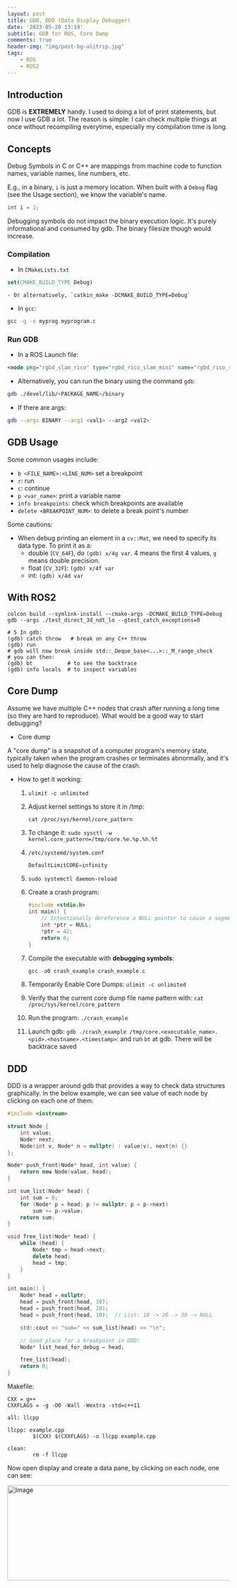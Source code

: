 ```yaml
---
layout: post
title: GDB, DDD (Data Display Debugger)
date: '2023-05-20 13:19'
subtitle: GDB for ROS, Core Dump
comments: true
header-img: "img/post-bg-alitrip.jpg"
tags:
    - ROS
    - ROS2
---
```


## Introduction

GDB is **EXTREMELY** handy. I used to doing a lot of print statements, but now I use GDB a lot. The reason is simple: I can check multiple things at once without recompiling everytime, especially my compilation time is long.

## Concepts

Debug Symbols in C or C++ are mappings from machine code to function names, variable names, line numbers, etc.

E.g., in a binary, `i` is just a memory location. When built with a `Debug` flag (see the Usage section), we know the variable's name.

```cpp
int i = 1;
```

Debugging symbols do not impact the binary execution logic. It's purely informational and consumed by gdb. The binary filesize though would increase.

### Compilation

- In `CMakeLists.txt`

```cmake
set(CMAKE_BUILD_TYPE Debug)
```

    - Or alternatively, `catkin_make -DCMAKE_BUILD_TYPE=Debug`

- In `gcc`:

```bash
gcc -g -o myprog myprogram.c
```

### Run GDB

- In a ROS Launch file:

```xml
<node pkg="rgbd_slam_rico" type="rgbd_rico_slam_mini" name="rgbd_rico_slam_mini" output="screen" launch-prefix="gdb -ex run --args"/>
```

- Alternatively, you can run the binary using the command `gdb`:

```bash
gdb ./devel/lib/<PACKAGE_NAME>/binary
```

- If there are args:

```bash
gdb --args BINARY --arg1 <val1> --arg2 <val2>
```

## GDB Usage

Some common usages include:

- `b <FILE_NAME>:<LINE_NUM>` set a breakpoint
- `r`: run
- `c`: continue
- `p <var_name>`: print a variable name
- `info breakpoints`: check which breakpoints are available
- `delete <BREAKPOINT_NUM>`: to delete a break point's number

Some cautions:

- When debug printing an element in a `cv::Mat`, we need to specify its data type. To print it as a:
  - double (`CV_64F`), do `(gdb) x/4g var`. 4 means the first 4 values, `g` means double precision.
  - float (`CV_32F`): `(gdb) x/4f var`
  - int: `(gdb) x/4d var`

## With ROS2

```
colcon build --symlink-install --cmake-args -DCMAKE_BUILD_TYPE=Debug
gdb --args ./test_direct_3d_ndt_lo --gtest_catch_exceptions=0

# 5 In gdb:
(gdb) catch throw   # break on any C++ throw
(gdb) run
# gdb will now break inside std::_Deque_base<...>::_M_range_check
# you can then:
(gdb) bt           # to see the backtrace
(gdb) info locals  # to inspect variables
```

## Core Dump

Assume we have multiple C++ nodes that crash after running a long time (so they are hard to reproduce). What would be a good way to start debugging?

- Core dump

 A "core dump" is a snapshot of a computer program's memory state, typically taken when the program crashes or terminates abnormally, and it's used to help diagnose the cause of the crash.

- How to get it working:
    1. `ulimit -c unlimited`
    2. Adjust kernel settings to store it in /tmp:

        ```
        cat /proc/sys/kernel/core_pattern
        ```

    3. To change it: `sudo sysctl -w kernel.core_pattern=/tmp/core.%e.%p.%h.%t`
    4. `/etc/systemd/system.conf`

        ```cpp
        DefaultLimitCORE=infinity
        ```

    5. `sudo systemctl daemon-reload`
    6. Create a crash program:

        ```cpp
        #include <stdio.h>
        int main() {
            // Intentionally dereference a NULL pointer to cause a segmentation fault.
            int *ptr = NULL;
            *ptr = 42;
            return 0;
        }
        ```

    7. Compile the executable with **debugging symbols**:

        ```cpp
        gcc -o0 crash_example crash_example.c
        ```

    8. Temporarily Enable Core Dumps: `ulimit -c unlimited`
    9. Verify that the current core dump file name pattern with: `cat /proc/sys/kernel/core_pattern`
    10. Run the program: `./crash_example`
    11. Launch gdb: `gdb ./crash_example /tmp/core.<executable_name>.<pid>.<hostname>.<timestamp>`: and run `bt` at gdb. There will be backtrace saved

## DDD

DDD is a wrapper around gdb that provides a way to check data structures graphically. In the below example, we can see value of each node by clicking on each one of them:

```cpp
#include <iostream>

struct Node {
    int value;
    Node* next;
    Node(int v, Node* n = nullptr) : value(v), next(n) {}
};

Node* push_front(Node* head, int value) {
    return new Node(value, head);
}

int sum_list(Node* head) {
    int sum = 0;
    for (Node* p = head; p != nullptr; p = p->next)
        sum += p->value;
    return sum;
}

void free_list(Node* head) {
    while (head) {
        Node* tmp = head->next;
        delete head;
        head = tmp;
    }
}

int main() {
    Node* head = nullptr;
    head = push_front(head, 30);
    head = push_front(head, 20);
    head = push_front(head, 10);  // List: 10 -> 20 -> 30 -> NULL

    std::cout << "sum=" << sum_list(head) << "\n";

    // Good place for a breakpoint in DDD:
    Node* list_head_for_debug = head;

    free_list(head);
    return 0;
}
```

Makefile:

```make
CXX = g++
CXXFLAGS = -g -O0 -Wall -Wextra -std=c++11

all: llcpp

llcpp: example.cpp
        $(CXX) $(CXXFLAGS) -o llcpp example.cpp

clean:
        rm -f llcpp
```

Now open display and create a data pane, by clicking on each node, one can see:

<img width="1030" height="216" alt="Image" src="https://github.com/user-attachments/assets/1e6041d9-48b8-449c-af45-1394f32b6b68" />

